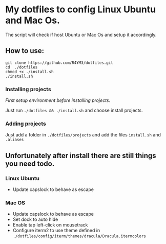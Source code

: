 # My dotfiles to config Linux Ubuntu and Mac Os.
The script will check if host Ubuntu or Mac Os and setup it accordingly.

## How to use:
```
git clone https://github.com/R4YM3/dotfiles.git
cd  ./dotfiles
chmod +x ./install.sh
./install.sh
```

### Installing projects
_First setup environment before installing projects._

Just run `./dotfiles && ./install.sh` and choose install projects.

### Adding projects
Just add a folder in `./dotfiles/projects` and add the files `install.sh` and `.aliases`

## Unfortunately after install there are still things you need todo.

### Linux Ubuntu

- Update capslock to behave as escape

### Mac OS

- Update capslock to behave as escape
- Set dock to auto hide
- Enable tap left-click on mousetrack
- Configure iterm2 to use theme defined in `./dotfiles/config/iterm/themes/dracula/Dracula.itermcolors`
